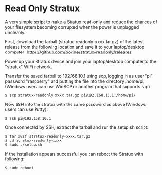 # Read Only Stratux

A very simple script to make a Stratux read-only and reduce the chances of your
filesystem becoming corrupted when the power is unplugged uncleanly. 

First, download the tarball (stratux-readonly-xxxx.tar.gz) of the latest release
from the following location and save it to your laptop/desktop computer:
https://github.com/bovine/stratux-readonly/releases

Power up your Stratux device and join your laptop/desktop computer
to the "stratux" WiFi network.

Transfer the saved tarball to 192.168.10.1 using scp,
logging in as user "pi" password "raspberry" and putting the file into
the directory /home/pi/ (Windows users can use WinSCP or another program
that supports scp)

    $ scp stratux-readonly-xxxx.tar.gz pi@192.168.10.1:/home/pi/

Now SSH into the stratux with the same password as above (Windows users can use Putty):

    $ ssh pi@192.168.10.1

Once connected by SSH, extract the tarball and run the setup.sh script:

    $ tar xvzf stratux-readonly-xxxx.tar.gz
    $ cd stratux-readonly-xxxx
    $ sudo ./setup.sh

If the installation appears successful you can reboot the Stratux with following:

    $ sudo reboot


